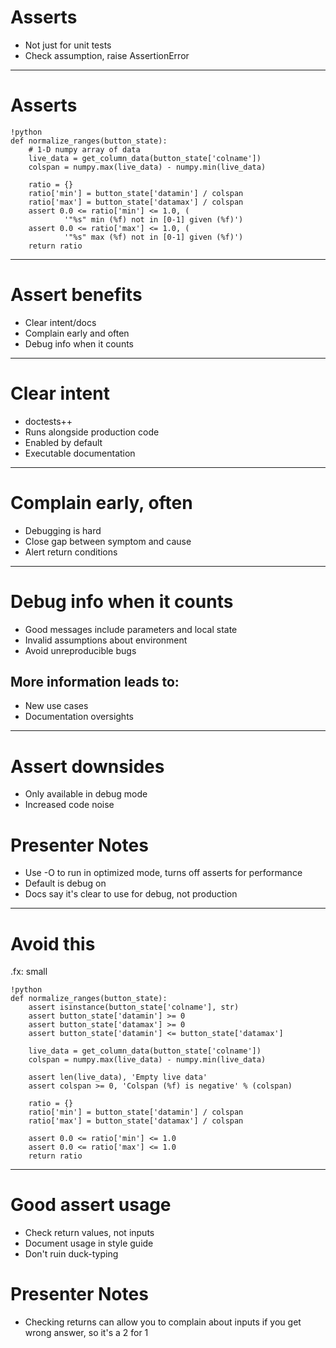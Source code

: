 # Asserts

- Not just for unit tests
- Check assumption, raise AssertionError

--------------------------------------------------

# Asserts

    !python
    def normalize_ranges(button_state):
        # 1-D numpy array of data
        live_data = get_column_data(button_state['colname'])
        colspan = numpy.max(live_data) - numpy.min(live_data)

        ratio = {}
        ratio['min'] = button_state['datamin'] / colspan
        ratio['max'] = button_state['datamax'] / colspan
        assert 0.0 <= ratio['min'] <= 1.0, (
                '"%s" min (%f) not in [0-1] given (%f)')
        assert 0.0 <= ratio['max'] <= 1.0, (
                '"%s" max (%f) not in [0-1] given (%f)')
        return ratio

--------------------------------------------------

# Assert benefits

- Clear intent/docs
- Complain early and often
- Debug info when it counts

--------------------------------------------------

# Clear intent

- doctests++
- Runs alongside production code
- Enabled by default
- Executable documentation

--------------------------------------------------

# Complain early, often

- Debugging is hard
- Close gap between symptom and cause
- Alert return conditions

--------------------------------------------------

# Debug info when it counts

- Good messages include parameters and local state
- Invalid assumptions about environment
- Avoid unreproducible bugs

## More information leads to:

- New use cases
- Documentation oversights

--------------------------------------------------

# Assert downsides

- Only available in debug mode
- Increased code noise

# Presenter Notes

- Use -O to run in optimized mode, turns off asserts for performance
- Default is debug on
- Docs say it's clear to use for debug, not production

--------------------------------------------------

# Avoid this
.fx: small

    !python
    def normalize_ranges(button_state):
        assert isinstance(button_state['colname'], str)
        assert button_state['datamin'] >= 0
        assert button_state['datamax'] >= 0
        assert button_state['datamin'] <= button_state['datamax']

        live_data = get_column_data(button_state['colname'])
        colspan = numpy.max(live_data) - numpy.min(live_data)

        assert len(live_data), 'Empty live data'
        assert colspan >= 0, 'Colspan (%f) is negative' % (colspan)

        ratio = {}
        ratio['min'] = button_state['datamin'] / colspan
        ratio['max'] = button_state['datamax'] / colspan

        assert 0.0 <= ratio['min'] <= 1.0
        assert 0.0 <= ratio['max'] <= 1.0
        return ratio

--------------------------------------------------

# Good assert usage

- Check return values, not inputs
- Document usage in style guide
- Don't ruin duck-typing

# Presenter Notes
- Checking returns can allow you to complain about inputs if you get wrong
  answer, so it's a 2 for 1
